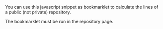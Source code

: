 You can use this javascript snippet as bookmarklet to calculate the lines of a public (not private) repository.

The bookmarklet must be run in the repository page.
